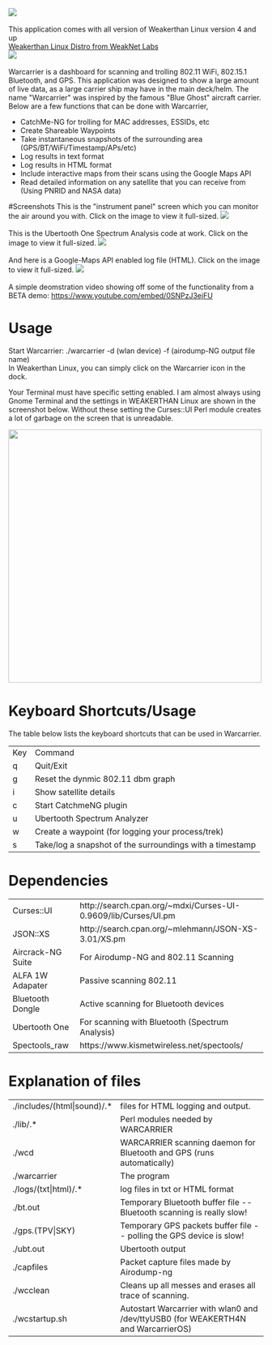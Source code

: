 <img src="https://weaknetlabs.com/images/wclogo.png" /><br /><br />
This application comes with all version of Weakerthan Linux version 4 and up<br />
<a target="_blank" href="http://weaknetlabs.com/linux">Weakerthan Linux Distro from WeakNet Labs</a><br />
<img src="https://weaknetlabs.com/images/wc.gif"/><br /><br />
Warcarrier is a dashboard for scanning and trolling 802.11 WiFi, 802.15.1 Bluetooth, and GPS. This application was designed to show a large amount of live data, as a large carrier ship may have in the main deck/helm. The name "Warcarrier" was inspired by the famous "Blue Ghost" aircraft carrier. Below are a few functions that can be done with Warcarrier,
<ul>
	<li>CatchMe-NG for trolling for MAC addresses, ESSIDs, etc</li>
	<li>Create Shareable Waypoints</li>
	<li>Take instantaneous snapshots of the surrounding area (GPS/BT/WiFi/Timestamp/APs/etc)</li>
	<li>Log results in text format</li>
	<li>Log results in HTML format</li>
	<li>Include interactive maps from their scans using the Google Maps API</li>
	<li>Read detailed information on any satellite that you can receive from (Using PNRID and NASA data)</li>
</ul>
#Screenshots
This is the "instrument panel" screen which you can monitor the air around you with. Click on the image to view it full-sized.
<img src="https://weaknetlabs.com/images/warcarrier-screen-1.PNG"/><br /><br />
This is the Ubertooth One Spectrum Analysis code at work. Click on the image to view it full-sized.
<img src="https://weaknetlabs.com/images/warcarrier-screen-2.PNG"/><br /><br />
And here is a Google-Maps API enabled log file (HTML). Click on the image to view it full-sized.
<img src="https://weaknetlabs.com/images/warcarrier-web-screenshot2.PNG"/><br /><br />
A simple deomstration video showing off some of the functionality from a BETA demo:
<a href="https://www.youtube.com/embed/0SNPzJ3ejFU">https://www.youtube.com/embed/0SNPzJ3ejFU</a><br />

# Usage
Start Warcarrier: ./warcarrier -d (wlan device) -f (airodump-NG output file name)<br />
In Weakerthan Linux, you can simply click on the Warcarrier icon in the dock.

Your Terminal must have specific setting enabled. I am almost always using Gnome Terminal and the settings in WEAKERTHAN Linux are shown in the screenshot below. Without these setting the Curses::UI Perl module creates a lot of garbage on the screen that is unreadable.

<a href="https://weaknetlabs.com/images/gnome-terminal-compatability.PNG"><img src="https://weaknetlabs.com/images/gnome-terminal-compatability.PNG" width=500/></a>

# Keyboard Shortcuts/Usage

The table below lists the keyboard shortcuts that can be used in Warcarrier.

<table>
	<tr><td>Key</td><td>Command</td></tr>
	<tr><td>q</td><td>Quit/Exit</td></tr>
	<tr><td>g</td><td>Reset the dynmic 802.11 dbm graph</td></tr>
	<tr><td>i</td><td>Show satellite details</td></tr>
	<tr><td>c</td><td>Start CatchmeNG plugin</td></tr>
	<tr><td>u</td><td>Ubertooth Spectrum Analyzer</td></tr>
	<tr><td>w</td><td>Create a waypoint (for logging your process/trek)</td></tr>
	<tr><td>s</td><td>Take/log a snapshot of the surroundings with a timestamp</td></tr>

</table>

# Dependencies
<table>
<tr><td>Curses::UI</td><td>http://search.cpan.org/~mdxi/Curses-UI-0.9609/lib/Curses/UI.pm</td></tr>
<tr><td>JSON::XS</td><td>http://search.cpan.org/~mlehmann/JSON-XS-3.01/XS.pm</td></tr>
<tr><td>Aircrack-NG Suite</td><td>For Airodump-NG and 802.11 Scanning</td></tr>
<tr><td>ALFA 1W Adapater</td><td>Passive scanning 802.11</td></tr>
<tr><td>Bluetooth Dongle</td><td>Active scanning for Bluetooth devices</td></tr>
<tr><td>Ubertooth One</td><td>For scanning with Bluetooth (Spectrum Analysis)</td></tr>
<tr><td>Spectools_raw</td><td>https://www.kismetwireless.net/spectools/</td></tr>
</table>

# Explanation of files
<table>
<tr><td>./includes/(html|sound)/.*</td><td>files for HTML logging and output.</td></tr>
<tr><td>./lib/.*</td><td>Perl modules needed by WARCARRIER</td></tr>
<tr><td>./wcd</td><td>WARCARRIER scanning daemon for Bluetooth and GPS (runs automatically)</td></tr>
<tr><td>./warcarrier</td><td>The program</td></tr>
<tr><td>./logs/(txt|html)/.*</td><td>log files in txt or HTML format</td></tr>
<tr><td>./bt.out</td><td>Temporary Bluetooth buffer file -- Bluetooth scanning is really slow!</td></tr>
<tr><td>./gps.(TPV|SKY)</td><td>Temporary GPS packets buffer file -- polling the GPS device is slow!</td></tr>
<tr><td>./ubt.out</td><td>Ubertooth output</td></tr>
<tr><td>./capfiles</td><td>Packet capture files made by Airodump-ng</td></tr>
<tr><td>./wcclean</td><td>Cleans up all messes and erases all trace of scanning.</td></tr>
<tr><td>./wcstartup.sh</td><td>Autostart Warcarrier with wlan0 and /dev/ttyUSB0 (for WEAKERTH4N and WarcarrierOS)</td></tr>
</table>
